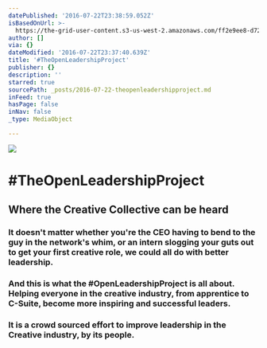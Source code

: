 ```yaml
---
datePublished: '2016-07-22T23:38:59.052Z'
isBasedOnUrl: >-
  https://the-grid-user-content.s3-us-west-2.amazonaws.com/ff2e9ee8-d723-4260-91d4-6a9ec015e4fd.png
author: []
via: {}
dateModified: '2016-07-22T23:37:40.639Z'
title: '#TheOpenLeadershipProject'
publisher: {}
description: ''
starred: true
sourcePath: _posts/2016-07-22-theopenleadershipproject.md
inFeed: true
hasPage: false
inNav: false
_type: MediaObject

---
```

![](https://imgflo.herokuapp.com/graph/vahj1ThiexotieMo/1edc3f39852bd58957c5d75e1719950f/croprotate.png?cropheight=804&cropwidth=1435&degrees=0&input=https%3A%2F%2Fthe-grid-user-content.s3-us-west-2.amazonaws.com%2Fff2e9ee8-d723-4260-91d4-6a9ec015e4fd.png&x=0&y=0)

# \#TheOpenLeadershipProject

## Where the Creative Collective can be heard

### It doesn't matter whether you're the CEO having to bend to the guy in the network's whim, or an intern slogging your guts out to get your first creative role, we could all do with better leadership.

### And this is what the \#OpenLeadershipProject is all about. Helping everyone in the creative industry, from apprentice to C-Suite, become more inspiring and successful leaders.

### It is a crowd sourced effort to improve leadership in the Creative industry, by its people.
